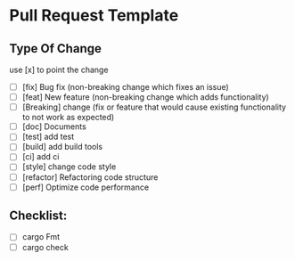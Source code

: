 # Pull Request Template

## Type Of Change
use [x] to point the change

- [ ] [fix] Bug fix (non-breaking change which fixes an issue)
- [ ] [feat] New feature (non-breaking change which adds functionality)
- [ ] [Breaking] change (fix or feature that would cause existing functionality to not work as expected)
- [ ] [doc] Documents
- [ ] [test] add test
- [ ] [build] add build tools
- [ ] [ci] add ci
- [ ] [style] change code style
- [ ] [refactor] Refactoring code structure
- [ ] [perf] Optimize code performance
## Checklist:

- [ ] cargo Fmt
- [ ] cargo check
